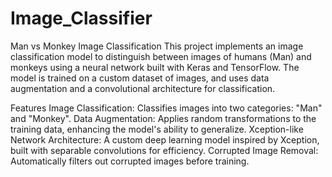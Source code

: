 # Image_Classifier

Man vs Monkey Image Classification
This project implements an image classification model to distinguish between images of humans (Man) and monkeys using a neural network built with Keras and TensorFlow. The model is trained on a custom dataset of images, and uses data augmentation and a convolutional architecture for classification.

Features
Image Classification: Classifies images into two categories: "Man" and "Monkey".
Data Augmentation: Applies random transformations to the training data, enhancing the model's ability to generalize.
Xception-like Network Architecture: A custom deep learning model inspired by Xception, built with separable convolutions for efficiency.
Corrupted Image Removal: Automatically filters out corrupted images before training.
